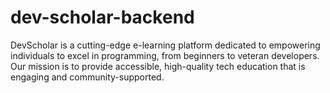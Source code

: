 # dev-scholar-backend

DevScholar is a cutting-edge e-learning platform dedicated to empowering individuals to excel in programming, from beginners to veteran developers. Our mission is to provide accessible, high-quality tech education that is engaging and community-supported.
